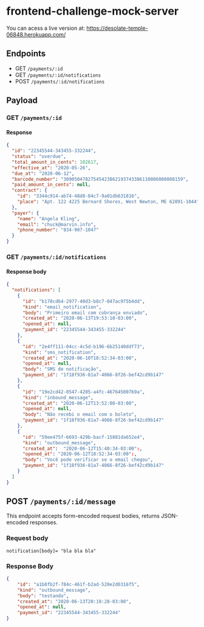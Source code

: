 # frontend-challenge-mock-server

You can acess a live version at: https://desolate-temple-06848.herokuapp.com/

## Endpoints

- GET `/payments/:id`
- GET `/payments/:id/notifications`
- POST `/payments/:id/notifications`

## Payload
### GET `/payments/:id`

#### Response

```json
{
  "id": "22345544-343455-332244",
  "status": "overdue",
  "total_amount_in_cents": 102617,
  "effective_at": "2020-05-26",
  "due_at": "2020-06-12",
  "barcode_number": "30905047827545423862193743386110806080808159",
  "paid_amount_in_cents": null,
  "contract": {
    "id": "3344c914-ab74-48d8-84c7-9a01db631816",
    "place": "Apt. 122 4225 Bernard Shores, West Newton, ME 62891-1044"
  },
  "payer": {
    "name": "Angela Kling",
    "email": "chuck@marvin.info",
    "phone_number": "834-907-1047"
  }
}
```

### GET `/payments/:id/notifications`
 
#### Response body

```json
{ 
  "notifications": [
    {
      "id": "b178cd64-2977-40d3-b8c7-047ac975b4dd",
      "kind": "email_notification",
      "body": "Primeiro email com cobrança enviado",
      "created_at": "2020-06-13T19:53:10-03:00",
      "opened_at": null,
      "payment_id": "22345544-343455-332244"
    },
    { 
      "id": "2e4ff111-04cc-4c5d-b196-6b25140ddf73",
      "kind": "sms_notification",
      "created_at": "2020-06-10T18:52:34-03:00",
      "opened_at": null,
      "body": "SMS de notificação",
      "payment_id": "1f18f936-81a7-4066-8f26-bef42cd9b147"
    },
    {
      "id": "19e2cd42-0547-4205-a4fc-46764500769a",
      "kind": "inbound_message",
      "created_at": "2020-06-12T13:52:00-03:00",
      "opened_at": null,
      "body": "Não recebi o email com o boleto",
      "payment_id": "1f18f936-81a7-4066-8f26-bef42cd9b147"
    },
    {
      "id": "59ee475f-6693-429b-bacf-15881da652e4",
      "kind": "outbound_message",
      "created_at":  "2020-06-12T15:40:34-03:00":,
      "opened_at": "2020-06-12T18:52:34-03:00":,
      "body": "Você pode verificar se o email chegou",
      "payment_id": "1f18f936-81a7-4066-8f26-bef42cd9b147"
    }
  ]
}
```

## POST `/payments/:id/message`

This endpoint accepts form-encoded request bodies, returns JSON-encoded responses.

### Request body

```
notification[body]= "bla bla bla"
```

### Response Body

```json
{
    "id": "a1b8fb2f-784c-461f-b2ad-520e2d0316f5",
    "kind": "outbound_message",
    "body": "testando",
    "created_at": "2020-06-13T20:18:28-03:00",
    "opened_at": null,
    "payment_id": "22345544-343455-332244"
}
```
